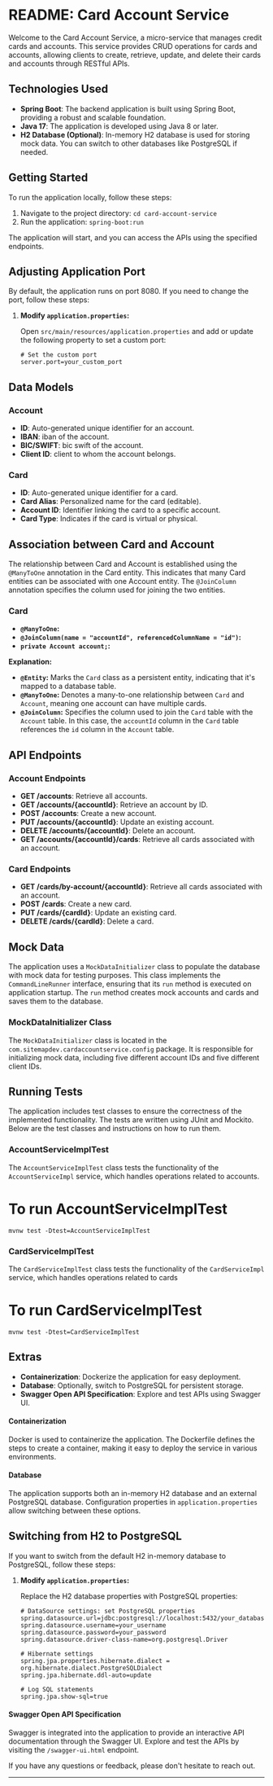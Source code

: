 # README: Card Account Service

Welcome to the Card Account Service, a micro-service that manages credit cards and accounts. This service provides CRUD operations for cards and accounts, allowing clients to create, retrieve, update, and delete their cards and accounts through RESTful APIs.

## Technologies Used

- **Spring Boot**: The backend application is built using Spring Boot, providing a robust and scalable foundation.
- **Java 17**: The application is developed using Java 8 or later.
- **H2 Database (Optional)**: In-memory H2 database is used for storing mock data. You can switch to other databases like PostgreSQL if needed.

## Getting Started

To run the application locally, follow these steps:

1. Navigate to the project directory: `cd card-account-service`
2. Run the application: `spring-boot:run`

The application will start, and you can access the APIs using the specified endpoints.

## Adjusting Application Port

By default, the application runs on port 8080. If you need to change the port, follow these steps:

1. **Modify `application.properties`:**

   Open `src/main/resources/application.properties` and add or update the following property to set a custom port:

   ```properties
   # Set the custom port
   server.port=your_custom_port

## Data Models

### Account

- **ID**: Auto-generated unique identifier for an account.
- **IBAN**: iban of the account.
- **BIC/SWIFT**: bic swift of the account.
- **Client ID**: client to whom the account belongs.

### Card

- **ID**: Auto-generated unique identifier for a card.
- **Card Alias**: Personalized name for the card (editable).
- **Account ID**: Identifier linking the card to a specific account.
- **Card Type**: Indicates if the card is virtual or physical.

## Association between Card and Account

The relationship between Card and Account is established using the `@ManyToOne` annotation in the Card entity. This indicates that many Card entities can be associated with one Account entity. The `@JoinColumn` annotation specifies the column used for joining the two entities.

### Card

  - **`@ManyToOne`:**
  - **`@JoinColumn(name = "accountId", referencedColumnName = "id")`:**
  - **`private Account account;`:**


**Explanation:**

- **`@Entity`:** Marks the `Card` class as a persistent entity, indicating that it's mapped to a database table.
- **`@ManyToOne`:** Denotes a many-to-one relationship between `Card` and `Account`, meaning one account can have multiple cards.
- **`@JoinColumn`:** Specifies the column used to join the `Card` table with the `Account` table. In this case, the `accountId` column in the `Card` table references the `id` column in the `Account` table.




## API Endpoints

### Account Endpoints

- **GET /accounts**: Retrieve all accounts.
- **GET /accounts/{accountId}**: Retrieve an account by ID.
- **POST /accounts**: Create a new account.
- **PUT /accounts/{accountId}**: Update an existing account.
- **DELETE /accounts/{accountId}**: Delete an account.
- **GET /accounts/{accountId}/cards**: Retrieve all cards associated with an account.

### Card Endpoints

- **GET /cards/by-account/{accountId}**: Retrieve all cards associated with an account.
- **POST /cards**: Create a new card.
- **PUT /cards/{cardId}**: Update an existing card.
- **DELETE /cards/{cardId}**: Delete a card.

## Mock Data

The application uses a `MockDataInitializer` class to populate the database with mock data for testing purposes. This class implements the `CommandLineRunner` interface, ensuring that its `run` method is executed on application startup. The `run` method creates mock accounts and cards and saves them to the database.

### MockDataInitializer Class

The `MockDataInitializer` class is located in the `com.sitemapdev.cardaccountservice.config` package. It is responsible for initializing mock data, including five different account IDs and five different client IDs. 

## Running Tests

The application includes test classes to ensure the correctness of the implemented functionality. The tests are written using JUnit and Mockito. Below are the test classes and instructions on how to run them.

### AccountServiceImplTest

The `AccountServiceImplTest` class tests the functionality of the `AccountServiceImpl` service, which handles operations related to accounts.

# To run AccountServiceImplTest
`mvnw test -Dtest=AccountServiceImplTest`


### CardServiceImplTest
The `CardServiceImplTest` class tests the functionality of the `CardServiceImpl` service, which handles operations related to cards

# To run CardServiceImplTest
`mvnw test -Dtest=CardServiceImplTest`

## Extras

- **Containerization**: Dockerize the application for easy deployment.
- **Database**: Optionally, switch to PostgreSQL for persistent storage.
- **Swagger Open API Specification**: Explore and test APIs using Swagger UI.

#### Containerization

Docker is used to containerize the application. The Dockerfile defines the steps to create a container, making it easy to deploy the service in various environments.

#### Database

The application supports both an in-memory H2 database and an external PostgreSQL database. Configuration properties in `application.properties` allow switching between these options.


## Switching from H2 to PostgreSQL

If you want to switch from the default H2 in-memory database to PostgreSQL, follow these steps:

1. **Modify `application.properties`:**

   Replace the H2 database properties with PostgreSQL properties:

   ```properties
   # DataSource settings: set PostgreSQL properties
   spring.datasource.url=jdbc:postgresql://localhost:5432/your_database_name
   spring.datasource.username=your_username
   spring.datasource.password=your_password
   spring.datasource.driver-class-name=org.postgresql.Driver

   # Hibernate settings
   spring.jpa.properties.hibernate.dialect = org.hibernate.dialect.PostgreSQLDialect
   spring.jpa.hibernate.ddl-auto=update

   # Log SQL statements
   spring.jpa.show-sql=true

#### Swagger Open API Specification

Swagger is integrated into the application to provide an interactive API documentation through the Swagger UI. Explore and test the APIs by visiting the `/swagger-ui.html` endpoint.

If you have any questions or feedback, please don't hesitate to reach out.

---

